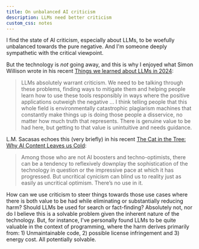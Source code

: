 ```yaml
---
title: On unbalanced AI criticism
description: LLMs need better criticism
custom_css: notes
---
```


I find the state of AI criticism, especially about LLMs, to be woefully unbalanced towards the pure negative. And I'm someone deeply sympathetic with the critical viewpoint.

But the technology is *not* going away, and this is why I enjoyed what Simon Willison wrote in his recent [Things we learned about LLMs in 2024](https://simonwillison.net/2024/Dec/31/llms-in-2024/#llms-need-better-criticism):

>LLMs absolutely warrant criticism. We need to be talking through these problems, finding ways to mitigate them and helping people learn how to use these tools responsibly in ways where the positive applications outweigh the negative ... I think telling people that this whole field is environmentally catastrophic plagiarism machines that constantly make things up is doing those people a disservice, no matter how much truth that represents. There is genuine value to be had here, but getting to that value is unintuitive and needs guidance.

L.M. Sacasas echoes this (very briefly) in his recent [The Cat in the Tree: Why AI Content Leaves us Cold](https://theconvivialsociety.substack.com/p/the-cat-in-the-tree-why-ai-content):

>Among those who are not AI boosters and techno-optimists, there can be a tendency to reflexively downplay the sophistication of the technology in question or the impressive pace at which it has progressed. But uncritical cynicism can blind us to reality just as easily as uncritical optimism. There’s no use in it.

How can we use criticism to steer things towards those use cases where there is both value to be had while eliminating or substantially reducing harm? Should LLMs be used for search or fact-finding? Absolutely not, nor do I believe this is a solvable problem given the inherent nature of the technology. But, for instance, I've personally found LLMs to be quite valuable in the context of programming, where the harm derives primarily from: 1) Unmaintainable code, 2) possible license infringement and 3) energy cost. All potentially solvable.

